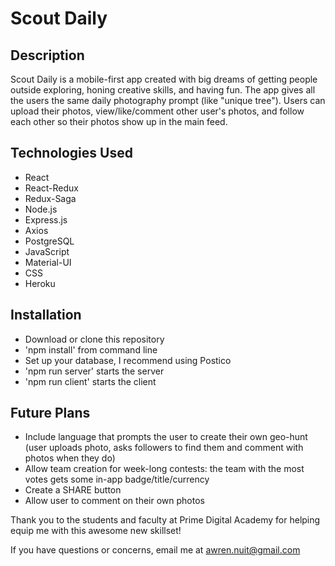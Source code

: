 # Scout Daily

## Description
Scout Daily is a mobile-first app created with big dreams of getting people outside exploring, honing creative skills, and having fun. The app gives all the users the same daily photography prompt (like "unique tree"). Users can upload their photos, view/like/comment other user's photos, and follow each other so their photos show up in the main feed.

## Technologies Used
- React
- React-Redux
- Redux-Saga
- Node.js
- Express.js
- Axios
- PostgreSQL
- JavaScript
- Material-UI
- CSS
- Heroku

## Installation
- Download or clone this repository
- 'npm install' from command line
- Set up your database, I recommend using Postico
- 'npm run server' starts the server
- 'npm run client' starts the client

## Future Plans
- Include language that prompts the user to create their own geo-hunt (user uploads photo, asks followers to find them and comment with photos when they do)
- Allow team creation for week-long contests: the team with the most votes gets some in-app badge/title/currency
- Create a SHARE button
- Allow user to comment on their own photos

Thank you to the students and faculty at Prime Digital Academy for helping equip me with this awesome new skillset!

If you have questions or concerns, email me at awren.nuit@gmail.com